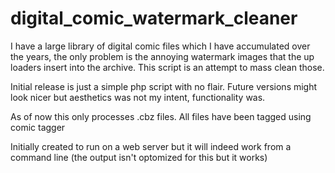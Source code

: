 # digital_comic_watermark_cleaner 
I have a large library of digital comic files which I have accumulated over the years, the only problem is the annoying watermark images that the up loaders insert into the archive. This script is an attempt to mass clean those. 

Initial release is just a simple php script with no flair. Future versions might look nicer but aesthetics was not my intent, functionality was.

As of now this only processes .cbz files.  All files have been tagged using comic tagger


Initially created to run on a web server but it will indeed work from a command line (the output isn't optomized for this but it works)

